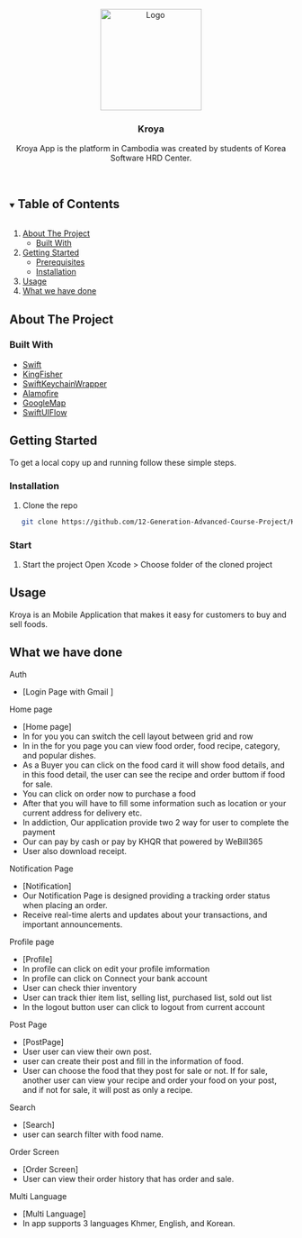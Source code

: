 <!-- PROJECT LOGO -->
<br />
<div align="center">
  <img src="https://kroya-api-production.up.railway.app/api/v1/fileView/08312f51-0cba-4f91-831a-f0f77530b0e7.jpg" alt="Logo" width="180" height="180">

  <h3 align="center">Kroya</h3>

  <p align="center">
  Kroya App is the platform in Cambodia was created by students of Korea Software HRD Center.
    <br />
    <br />
  </p>
</div>

<!-- TABLE OF CONTENTS -->
<details open="open">
  <summary><h2 style="display: inline-block">Table of Contents</h2></summary>
  <ol>
    <li>
      <a href="#about-the-project">About The Project</a>
      <ul>
        <li><a href="#built-with">Built With</a></li>
      </ul>
    </li>
    <li>
      <a href="#getting-started">Getting Started</a>
      <ul>
        <li><a href="#prerequisites">Prerequisites</a></li>
        <li><a href="#installation">Installation</a></li>
      </ul>
    </li>
    <li><a href="#usage">Usage</a></li>
    <li><a href="#what-we-have-done">What we have done</a></li>
  </ol>
</details>



## About The Project
### Built With

* [Swift](https://www.swift.org/)
* [KingFisher](https://swiftpackageindex.com/onevcat/Kingfisher/master/documentation/kingfisher/)
* [SwiftKeychainWrapper](https://swiftpackageindex.com/jrendel/SwiftKeychainWrapper)
* [Alamofire](https://swiftpackageindex.com/Alamofire/Alamofire)
* [GoogleMap](https://developers.google.com/maps)
* [SwiftUIFlow](https://swiftpackageregistry.com/ciaranrobrien/SwiftUIFlow)


<!-- GETTING STARTED -->
## Getting Started

To get a local copy up and running follow these simple steps.


### Installation

1. Clone the repo
   
```sh
   git clone https://github.com/12-Generation-Advanced-Course-Project/Kroya-iOS-UI.git
```

### Start

1. Start the project
   Open Xcode > Choose folder of the cloned project
<!-- USAGE EXAMPLES -->
## Usage

Kroya is an Mobile Application that makes it easy for customers to buy and sell foods.




<!-- ACKNOWLEDGEMENTS -->
## What we have done

<!-- Guest -->

<!-- Auth -->
Auth  
* [Login Page with Gmail ]
  
<!-- User -->
Home page
* [Home page]
* In for you you can switch the cell layout between grid and row
* In in the for you page you can view food order, food recipe, category, and popular dishes.
* As a Buyer you can click on the food card it will show food details, and in this food detail, the user can see the recipe and  order buttom if food for sale.
* You can click on order now to purchase a food
* After that you will have to fill some information such as location or your current address for delivery etc.
* In addiction, Our application provide two 2 way for user to complete the payment
* Our can pay by cash or pay by KHQR that powered by WeBill365
* User also download receipt.

Notification Page
* [Notification]
* Our Notification Page is designed providing a tracking order status when placing an order.
* Receive real-time alerts and updates about your transactions, and important announcements. 

Profile page
* [Profile]
* In profile can click on edit your profile imformation
* In profile can click on Connect your bank account
* User can check thier inventory
* User can track thier item list, selling list, purchased list, sold out list
* In the logout button  user can click to logout from current account

Post Page
* [PostPage]
* User user can view their own post.
* user can create their post and fill in the information of food.
* User can choose the food that they post for sale or not. If for sale, another user can view your recipe and order your food on your post, and if not for sale, it will post as only a recipe.

Search
* [Search]
* user can search filter with food name.

Order Screen
* [Order Screen]
* User can view their order history that has order and sale.

Multi Language
* [Multi Language]
* In app supports 3 languages Khmer, English, and Korean.


